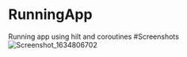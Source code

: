 # RunningApp
Running app using hilt and coroutines
#Screenshots
![Screenshot_1634806702](https://user-images.githubusercontent.com/67482991/138245957-1ad2ba7f-a55b-4a90-9a0f-918f79763996.png)
